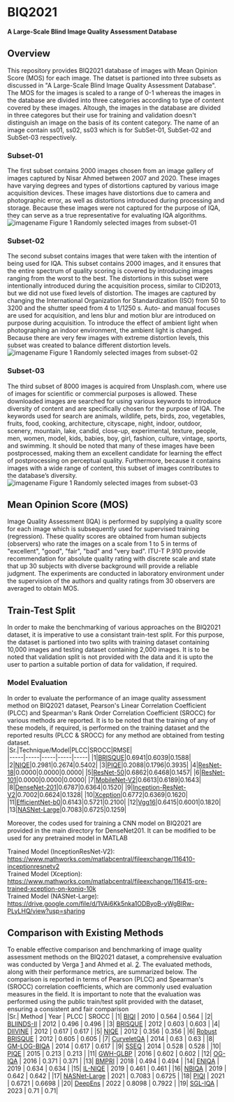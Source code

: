 # BIQ2021
**A Large-Scale Blind Image Quality Assessment Database <br />**
## Overview
This repository provides BIQ2021 database of images with Mean Opinion Score (MOS) for each image. The datset is partioned into three subsets as discussed in "A Large-Scale Blind Image Quality Assessment Database". The MOS for the images is scaled to a range of 0-1 whereas the images in the database are divided into three categories  according to type of content covered by these images. Altough, the images in the database are divided in three categores but their use for training and validation doesn't distinguish an image on the basis of its content category. The name of an image contain ss01, ss02, ss03 which is for SubSet-01, SubSet-02 and SubSet-03 respectively.
### Subset-01
The first subset contains 2000 images chosen from an image gallery of images captured by Nisar Ahmed between 2007 and 2020. These images have varying degrees and types of distortions captured by various image acquisition devices. These images have distortions due to camera and photographic error, as well as distortions introduced during processing and storage. Because these images were not captured for the purpose of IQA, they can serve as a true representative for evaluating IQA algorithms. <br />
![imagename](https://github.com/nisarahmedrana/BIQ2021/blob/main/Subset-01.png)
Figure 1 Randomly selected images from subset-01
### Subset-02
The second subset contains images that were taken with the intention of being used for IQA. This subset contains 2000 images, and it ensures that the entire spectrum of quality scoring is covered by introducing images ranging from the worst to the best. The distortions in this subset were intentionally introduced during the acquisition process, similar to CID2013, but we did not use fixed levels of distortion. The images are captured by changing the International Organization for Standardization (ISO) from 50 to 3200 and the shutter speed from 4 to 1/1250 s. Auto- and manual focuses are used for acquisition, and lens blur and motion blur are introduced on purpose during acquisition. To introduce the effect of ambient light when photographing an indoor environment, the ambient light is changed. Because there are very few images with extreme distortion levels, this subset was created to balance different distortion levels. <br />
![imagename](https://github.com/nisarahmedrana/BIQ2021/blob/main/Subset-02.png)
Figure 1 Randomly selected images from subset-02
### Subset-03
The third subset of 8000 images is acquired from Unsplash.com, where use of images for scientific or commercial purposes is allowed. These downloaded images are searched for using various keywords to introduce diversity of content and are specifically chosen for the purpose of IQA. The keywords used for search are animals, wildlife, pets, birds, zoo, vegetables, fruits, food, cooking, architecture, cityscape, night, indoor, outdoor, scenery, mountain, lake, candid, close-up, experimental, texture, people, men, women, model, kids, babies, boy, girl, fashion, culture, vintage, sports, and swimming. It should be noted that many of these images have been postprocessed, making them an excellent candidate for learning the effect of postprocessing on perceptual quality. Furthermore, because it contains images with a wide range of content, this subset of images contributes to the database’s diversity. <br />
![imagename](https://github.com/nisarahmedrana/BIQ2021/blob/main/Subset-03.png)
Figure 1 Randomly selected images from subset-03
## Mean Opinion Score (MOS)
Image Quality Assessment (IQA) is performed by supplying a quality score for each image which is subsequently used for supervised training (regression). These quality scores are obtained from human subjects (observers) who rate the images on a scale from 1 to 5 in terms of "excellent", "good", "fair", "bad" and "very bad". ITU-T P.910 provide recommendation for absolute quality rating with discrete scale and state that up 30 subjects with diverse background will provide a reliable judgment. The experiments are conducted in laboratory environment under the supervision of the authors and quality ratings from 30 observers are averaged to obtain MOS.
## Train-Test Split
In order to make the benchmarking of various approaches on the BIQ2021 dataset, it is imperative to use a consistant train-test split. For this purpose, the dataset is partioned into two splits with training dataset containing 10,000 images and testing dataset containing 2,000 images. It is to be noted that validation split is not provided with the data and it is upto the user to partion a suitable portion of data for validation, if required.
### Model Evaluation
In order to evaluate the performance of an image quality assessment method on BIQ2021 dataset, Pearson's Linear Correlation Coefficient (PLCC) and Spearman's Rank Order Correlation Coefficient (SROCC) for various methods are reported. It is to be noted that the training of any of these models, if required, is performed on the training dataset and the reported results (PLCC & SROCC) for any method are obtained from testing dataset.<br/>
|Sr.|Technique/Model|PLCC|SROCC|RMSE|      
|-----|-----|-----|-----|-----|
|1|[BRISQUE](https://www.mathworks.com/help/images/ref/brisque.html)|0.6941|0.6039|0.1588|
|2|[NIQE](https://uk.mathworks.com/help/images/ref/niqemodel.html)|0.2981|0.2674|0.5402|
|3|[PIQE](https://www.mathworks.com/help/images/ref/piqe.html)|0.2088|0.1796|0.3935|
|4|[ResNet-18](https://www.mathworks.com/help/deeplearning/ref/resnet18.html)|0.0000|0.0000|0.0000|
|5|[ResNet-50](https://www.mathworks.com/help/deeplearning/ref/resnet50.html)|0.6862|0.6468|0.1457|
|6|[ResNet-101](https://www.mathworks.com/help/deeplearning/ref/resnet101.html)|0.0000|0.0000|0.0000|
|7|[MobileNet-V2](https://www.mathworks.com/help/deeplearning/ref/mobilenetv2.html)|0.6613|0.6189|0.1643|
|8|[DenseNet-201](https://www.mathworks.com/help/deeplearning/ref/densenet201.html)|0.6787|0.6364|0.1520|
|9|[Inception-ResNet-V2](https://www.mathworks.com/help/deeplearning/ref/inceptionresnetv2.html)|0.7002|0.6624|0.1328|
|10|[Xception](https://www.mathworks.com/help/deeplearning/ref/xception.html?searchHighlight=xception&s_tid=srchtitle_xception_1)|0.6772|0.6369|0.1620|
|11|[EfficientNet-b0](https://www.mathworks.com/help/deeplearning/ref/efficientnetb0.html)|0.6143|0.5721|0.2100|
|12|[Vgg16](https://www.mathworks.com/help/deeplearning/ref/vgg16.html)|0.6415|0.6001|0.1820|
|13|[NASNet-Large](https://www.mathworks.com/help/deeplearning/ref/nasnetlarge.html)|0.7083|0.6725|0.1259|
<br />

Moreover, the codes used for training a CNN model on BIQ2021 are provided in the main directory for DenseNet201. It can be modified to be used for any pretrained model in MATLAB <br />

Trained Model (InceptionResNet-V2): https://www.mathworks.com/matlabcentral/fileexchange/116410-inceptionresnetv2 <br />
Trained Model (Xception): https://www.mathworks.com/matlabcentral/fileexchange/116415-pre-trained-xception-on-koniq-10k <br />
Trained Model (NASNet-Large): https://drive.google.com/file/d/1VAi6Kk5nka1ODByoB-yWgBlRw-PLyLHQ/view?usp=sharing <br />

## Comparison with Existing Methods
To enable effective comparison and benchmarking of image quality assessment methods on the BIQ2021 dataset, a comprehensive evaluation was conducted by Verga [1](https://www.mdpi.com/2079-9292/12/7/1615) and Ahmed et al. [2](https://www.spiedigitallibrary.org/journals/journal-of-electronic-imaging/volume-31/issue-5/053010/BIQ2021-a-large-scale-blind-image-quality-assessment-database/10.1117/1.JEI.31.5.053010.short?SSO=1). The evaluated methods, along with their performance metrics, are summarized below. The comparison is reported in terms of Pearson (PLCC) and Spearman's (SROCC) correlation coefficients, which are commonly used evaluation measures in the field. It is important to note that the evaluation was performed using the public train/test split provided with the dataset, ensuring a consistent and fair comparison
<br />
|Sr.|	Method	| Year |	PLCC	| SROCC |
|1|	[BIQI](https://ieeexplore.ieee.org/abstract/document/5432998/)	| 2010 |	0.564 |	0.564 |
|2|	[BLIINDS-II](https://ieeexplore.ieee.org/abstract/document/6172573/) |	2012	| 0.496 |	0.496 |
|3|	[BRISQUE](https://ieeexplore.ieee.org/abstract/document/6272356/) |	2012 |	0.603 |	0.603 |
|4|	[DllVlNE](https://ieeexplore.ieee.org/abstract/document/6172573) |	2012 |	0.617 |	0.617 |
|5|	[NIQE](https://ieeexplore.ieee.org/abstract/document/6353522) |	2012	| 0.356 |	0.356 |
|6|	[Robust BRISQUE](https://ieeexplore.ieee.org/abstract/document/6489326/) |	2012	| 0.605	| 0.605 |
|7|	[CurveletQA](https://www.sciencedirect.com/science/article/abs/pii/S0923596514000496)	| 2014 |	0.63 |	0.63 |
|8|	[GM-LOG-BIQA](https://ieeexplore.ieee.org/abstract/document/6894197/) |	2014 |	0.617 |	0.617 |
|9|	[SSEQ](https://www.sciencedirect.com/science/article/abs/pii/S0923596514000927)	| 2014 |	0.528 |	0.528 |
|10|	[PIQE](https://ieeexplore.ieee.org/abstract/document/7084843/)	| 2015 |	0.213 |	0.213 |
|11|	[GWH-GLBP](https://ieeexplore.ieee.org/abstract/document/7423683/)	| 2016	| 0.602 |	0.602 |
|12|	[OG-IQA](https://www.sciencedirect.com/science/article/abs/pii/S0923596515001708)	| 2016	| 0.371	| 0.371 |
|13|	[BMPRI](https://ieeexplore.ieee.org/abstract/document/8326697)	| 2018	| 0.494 |	0.494 |
|14|	[ENIQA](https://jivp-eurasipjournals.springeropen.com/articles/10.1186/s13640-019-0479-7)	| 2019 |	0.634 |	0.634 |
|15|	[IL-NIQE](https://ieeexplore.ieee.org/abstract/document/8648473)	| 2019 |	0.461 |	0.461 |
|16|	[NBIQA](https://ieeexplore.ieee.org/abstract/document/8803047)	| 2019 |	0.642 |	0.642 |
|17|	[NASNet-Large](https://www.spiedigitallibrary.org/journals/journal-of-electronic-imaging/volume-31/issue-5/053010/BIQ2021-a-large-scale-blind-image-quality-assessment-database/10.1117/1.JEI.31.5.053010.short?SSO=1)	| 2021 |	0.7083 |	0.6725 |
|18|	[PIQI](https://link.springer.com/article/10.1007/s11042-020-10286-w) |	2021 |	0.6721 |	0.6698 |
|20|	[DeepEns](https://link.springer.com/article/10.1007/s00500-021-06662-9) |	2022 |	0.8098	| 0.7922 |
|19|	[SGL-IQA](https://www.mdpi.com/2079-9292/12/7/1615) | 2023 |	0.71 |	0.71|
<br />
